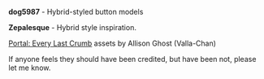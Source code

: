 **dog5987** - Hybrid-styled button models

**Zepalesque** - Hybrid style inspiration.

[Portal: Every Last Crumb](https://github.com/Valla-Chan/portal-elc-content) assets by Allison Ghost (Valla-Chan)

If anyone feels they should have been credited, but have been not, please let me know.
